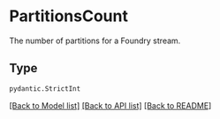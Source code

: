 # PartitionsCount

The number of partitions for a Foundry stream.


## Type
```python
pydantic.StrictInt
```


[[Back to Model list]](../../../../README.md#models-v2-link) [[Back to API list]](../../../../README.md#apis-v2-link) [[Back to README]](../../../../README.md)
